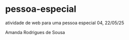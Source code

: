 # pessoa-especial
atividade de web para uma pessoa especial 04, 22/05/25


Amanda Rodrigues de Sousa